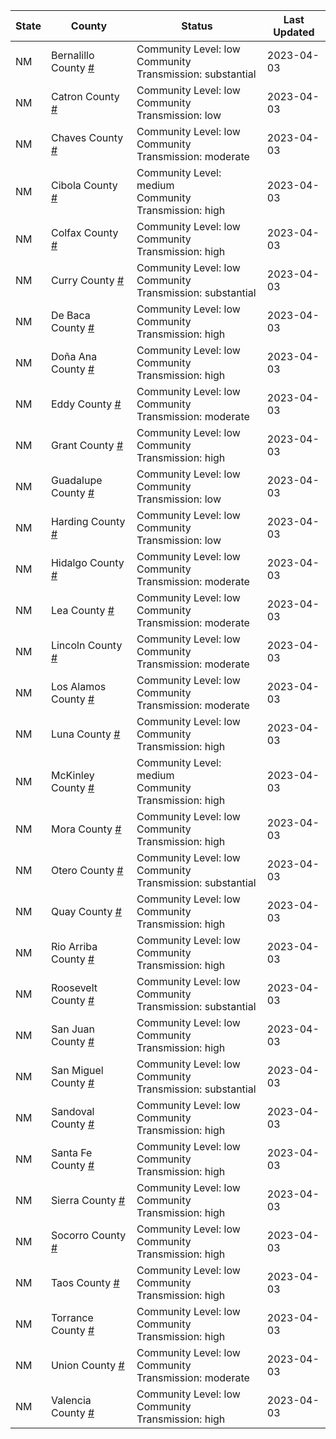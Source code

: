 State | County | Status | Last Updated
--- | --- | --- | --- 
NM | Bernalillo County <a href="#bernalillo_county">#</a> | <a name="bernalillo_county"></a>Community Level: low<br/>Community Transmission: substantial | 2023-04-03
NM | Catron County <a href="#catron_county">#</a> | <a name="catron_county"></a>Community Level: low<br/>Community Transmission: low | 2023-04-03
NM | Chaves County <a href="#chaves_county">#</a> | <a name="chaves_county"></a>Community Level: low<br/>Community Transmission: moderate | 2023-04-03
NM | Cibola County <a href="#cibola_county">#</a> | <a name="cibola_county"></a>Community Level: medium<br/>Community Transmission: high | 2023-04-03
NM | Colfax County <a href="#colfax_county">#</a> | <a name="colfax_county"></a>Community Level: low<br/>Community Transmission: high | 2023-04-03
NM | Curry County <a href="#curry_county">#</a> | <a name="curry_county"></a>Community Level: low<br/>Community Transmission: substantial | 2023-04-03
NM | De Baca County <a href="#de_baca_county">#</a> | <a name="de_baca_county"></a>Community Level: low<br/>Community Transmission: high | 2023-04-03
NM | Doña Ana County <a href="#doña_ana_county">#</a> | <a name="doña_ana_county"></a>Community Level: low<br/>Community Transmission: high | 2023-04-03
NM | Eddy County <a href="#eddy_county">#</a> | <a name="eddy_county"></a>Community Level: low<br/>Community Transmission: moderate | 2023-04-03
NM | Grant County <a href="#grant_county">#</a> | <a name="grant_county"></a>Community Level: low<br/>Community Transmission: high | 2023-04-03
NM | Guadalupe County <a href="#guadalupe_county">#</a> | <a name="guadalupe_county"></a>Community Level: low<br/>Community Transmission: low | 2023-04-03
NM | Harding County <a href="#harding_county">#</a> | <a name="harding_county"></a>Community Level: low<br/>Community Transmission: low | 2023-04-03
NM | Hidalgo County <a href="#hidalgo_county">#</a> | <a name="hidalgo_county"></a>Community Level: low<br/>Community Transmission: moderate | 2023-04-03
NM | Lea County <a href="#lea_county">#</a> | <a name="lea_county"></a>Community Level: low<br/>Community Transmission: moderate | 2023-04-03
NM | Lincoln County <a href="#lincoln_county">#</a> | <a name="lincoln_county"></a>Community Level: low<br/>Community Transmission: moderate | 2023-04-03
NM | Los Alamos County <a href="#los_alamos_county">#</a> | <a name="los_alamos_county"></a>Community Level: low<br/>Community Transmission: moderate | 2023-04-03
NM | Luna County <a href="#luna_county">#</a> | <a name="luna_county"></a>Community Level: low<br/>Community Transmission: high | 2023-04-03
NM | McKinley County <a href="#mckinley_county">#</a> | <a name="mckinley_county"></a>Community Level: medium<br/>Community Transmission: high | 2023-04-03
NM | Mora County <a href="#mora_county">#</a> | <a name="mora_county"></a>Community Level: low<br/>Community Transmission: high | 2023-04-03
NM | Otero County <a href="#otero_county">#</a> | <a name="otero_county"></a>Community Level: low<br/>Community Transmission: substantial | 2023-04-03
NM | Quay County <a href="#quay_county">#</a> | <a name="quay_county"></a>Community Level: low<br/>Community Transmission: high | 2023-04-03
NM | Rio Arriba County <a href="#rio_arriba_county">#</a> | <a name="rio_arriba_county"></a>Community Level: low<br/>Community Transmission: high | 2023-04-03
NM | Roosevelt County <a href="#roosevelt_county">#</a> | <a name="roosevelt_county"></a>Community Level: low<br/>Community Transmission: substantial | 2023-04-03
NM | San Juan County <a href="#san_juan_county">#</a> | <a name="san_juan_county"></a>Community Level: low<br/>Community Transmission: high | 2023-04-03
NM | San Miguel County <a href="#san_miguel_county">#</a> | <a name="san_miguel_county"></a>Community Level: low<br/>Community Transmission: substantial | 2023-04-03
NM | Sandoval County <a href="#sandoval_county">#</a> | <a name="sandoval_county"></a>Community Level: low<br/>Community Transmission: high | 2023-04-03
NM | Santa Fe County <a href="#santa_fe_county">#</a> | <a name="santa_fe_county"></a>Community Level: low<br/>Community Transmission: high | 2023-04-03
NM | Sierra County <a href="#sierra_county">#</a> | <a name="sierra_county"></a>Community Level: low<br/>Community Transmission: high | 2023-04-03
NM | Socorro County <a href="#socorro_county">#</a> | <a name="socorro_county"></a>Community Level: low<br/>Community Transmission: high | 2023-04-03
NM | Taos County <a href="#taos_county">#</a> | <a name="taos_county"></a>Community Level: low<br/>Community Transmission: high | 2023-04-03
NM | Torrance County <a href="#torrance_county">#</a> | <a name="torrance_county"></a>Community Level: low<br/>Community Transmission: high | 2023-04-03
NM | Union County <a href="#union_county">#</a> | <a name="union_county"></a>Community Level: low<br/>Community Transmission: moderate | 2023-04-03
NM | Valencia County <a href="#valencia_county">#</a> | <a name="valencia_county"></a>Community Level: low<br/>Community Transmission: high | 2023-04-03
